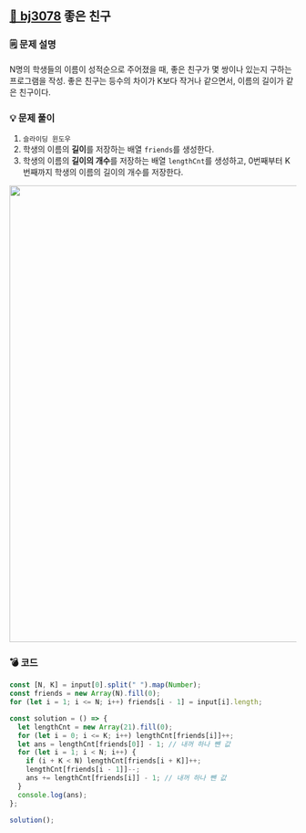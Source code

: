 ## [🔗 bj3078](https://www.acmicpc.net/problem/3078) 좋은 친구
### 🗒️ 문제 설명
N명의 학생들의 이름이 성적순으로 주어졌을 때, 좋은 친구가 몇 쌍이나 있는지 구하는 프로그램을 작성.
좋은 친구는 등수의 차이가 K보다 작거나 같으면서, 이름의 길이가 같은 친구이다.
### 💡 문제 풀이
1. `슬라이딩 윈도우`
2. 학생의 이름의 **길이**를 저장하는 배열 `friends`를 생성한다.
3. 학생의 이름의 **길이의 개수**를 저장하는 배열 `lengthCnt`를 생성하고, 0번째부터 K번째까지 학생의 이름의 길이의 개수를 저장한다.

<img width="800" src="https://i.imgur.com/zSWxCFE.png" />

### 💣 코드
```javascript
const [N, K] = input[0].split(" ").map(Number);
const friends = new Array(N).fill(0);
for (let i = 1; i <= N; i++) friends[i - 1] = input[i].length;

const solution = () => {
  let lengthCnt = new Array(21).fill(0);
  for (let i = 0; i <= K; i++) lengthCnt[friends[i]]++;
  let ans = lengthCnt[friends[0]] - 1; // 내꺼 하나 뺀 값
  for (let i = 1; i < N; i++) {
    if (i + K < N) lengthCnt[friends[i + K]]++;
    lengthCnt[friends[i - 1]]--;
    ans += lengthCnt[friends[i]] - 1; // 내꺼 하나 뺀 값
  }
  console.log(ans);
};

solution();
```
